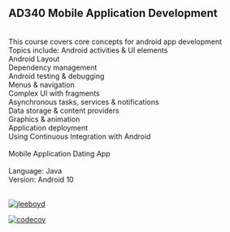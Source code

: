 ## AD340 Mobile Application Development
<br/>
This course covers core concepts for android app development
<br/>
Topics include:
Android activities & UI elements
<br/>
Android Layout
<br/>
Dependency management
<br/>
Android testing & debugging
<br/>
Menus & navigation 
<br/>
Complex UI with fragments
<br/>
Asynchronous tasks, services & notifications
<br/>
Data storage & content providers
<br/>
Graphics & animation
<br/>
Application deployment
<br/>
Using Continuous Integration with Android
<br/>
<br/>
Mobile Application Dating App
<br/>
<br/>
Language: Java
<br/>
Version: Android 10
<br/>
<br/>

[![jleeboyd](https://circleci.com/gh/jleeboyd/AD340.svg?style=svg)](https://app.circleci.com/pipelines/github/jleeboyd/AD340)

[![codecov](https://codecov.io/gh/jleeboyd/AD340/branch/master/graph/badge.svg)](https://codecov.io/gh/jleeboyd/AD340)

